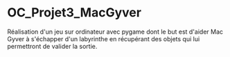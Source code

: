 # OC_Projet3_MacGyver
Réalisation d'un jeu sur ordinateur avec pygame dont le but est d'aider Mac Gyver à s'échapper d'un labyrinthe en récupérant des objets qui lui permettront de valider la sortie.
